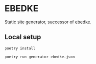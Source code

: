 # EBEDKE

Static site generator, successor of [ebedke](https://github.com/ijanos/ebedke).


## Local setup

```
poetry install
```

```
poetry run generator ebedke.json
```